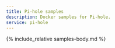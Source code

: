 ```yaml
---
title: Pi-hole samples
description: Docker samples for Pi-hole.
service: pi-hole
---
```



{% include_relative samples-body.md %}